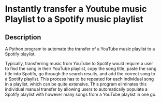 # Instantly transfer a Youtube music Playlist to a Spotify music playlist

## Description
A Python program to automate the transfer of a YouTube music playlist to a Spotify playlist. 

Typically, transferring music from YouTube to Spotify would require a user to find the song in their
YouTube playlist, copy the song title, paste the song title into Spotify, go through the search results, and add the correct song to a Spotify playlist. This process has to be repeated for each individual song in a playlist, which can be quite extensive. This program eliminates this individual manual transfer by allowing users to automatically populate a Spotify playlist with however many songs from a YouTube playlist in one go.
